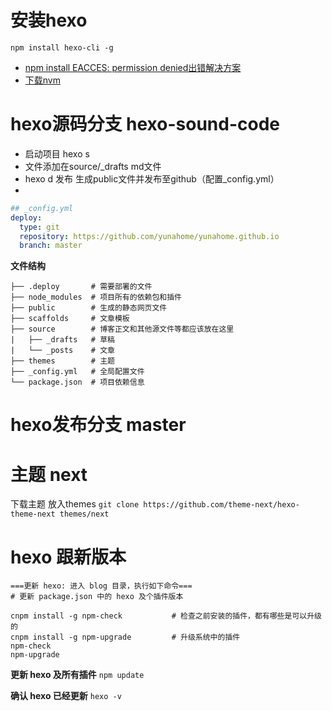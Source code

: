 # 安装hexo
`npm install hexo-cli -g `
+ [npm install EACCES: permission denied出错解决方案](https://www.cnblogs.com/zhenqichai/p/npm-eacces-permission-error-fix.html)
+ [下载nvm](https://www.jianshu.com/p/cb5265434d91)


# hexo源码分支 hexo-sound-code

+ 启动项目 hexo s
+ 文件添加在source/_drafts md文件
+ hexo d  发布 生成public文件并发布至github（配置_config.yml）
+ 
```yml
## _config.yml
deploy:
  type: git
  repository: https://github.com/yunahome/yunahome.github.io
  branch: master
```


**文件结构**
```
├── .deploy       # 需要部署的文件
├── node_modules  # 项目所有的依赖包和插件
├── public        # 生成的静态网页文件
├── scaffolds     # 文章模板
├── source        # 博客正文和其他源文件等都应该放在这里
|   ├── _drafts   # 草稿
|   └── _posts    # 文章
├── themes        # 主题
├── _config.yml   # 全局配置文件
└── package.json  # 项目依赖信息
```

# hexo发布分支 master


# 主题 next
下载主题 放入themes
`git clone https://github.com/theme-next/hexo-theme-next themes/next`



# hexo 跟新版本
```
===更新 hexo: 进入 blog 目录，执行如下命令=== 
# 更新 package.json 中的 hexo 及个插件版本

cnpm install -g npm-check           # 检查之前安装的插件，都有哪些是可以升级的 
cnpm install -g npm-upgrade         # 升级系统中的插件
npm-check
npm-upgrade
```

**更新 hexo 及所有插件**
`npm update`

**确认 hexo 已经更新**
`hexo -v`
